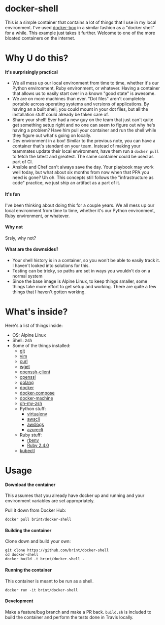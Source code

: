 docker-shell
============

This is a simple container that contains a lot of things that I use in my local environment. I've used [docker-box](https://github.com/brint/docker-box) in a similar fashion as a "docker shell" for a while. This example just takes it further. Welcome to one of the more bloated containers on the internet.

# Why U do this?
#### It's surprisingly practical
- We all mess up our local environment from time to time, whether it's our Python environment, Ruby environment, or whatever. Having a container that allows us to easily start over in a known "good state" is awesome.
- We are on more machines than ever. "Dot files" aren't completely portable across operating systems and versions of applications. By having an a built shell, you could mount in your dot files, but all the installation stuff could already be taken care of.
- Share your shell! Ever had a new guy on the team that just can't quite get something setup right and no one can seem to figure out why he's having a problem? Have him pull your container and run the shell while they figure out what's going on locally.
- Dev environment in a box! Similar to the previous note, you can have a container that's standard on your team. Instead of making your teammates update their local environment, have them run a `docker pull` to fetch the latest and greatest. The same container could be used as part of CI.
- Ansible and Chef can't always save the day. Your playbook may work well today, but what about six months from now when that PPA you need is gone? Uh oh. This concepts still follows the "infrastructure as code" practice, we just ship an artifact as a part of it.

#### It's fun
I've been thinking about doing this for a couple years. We all mess up our local environment from time to time, whether it's our Python environment, Ruby environment, or whatever.

#### Why not
Srsly, why not?

#### What are the downsides?
- Your shell history is in a container, so you won't be able to easily track it. I haven't looked into solutions for this.
- Testing can be tricky, so paths are set in ways you wouldn't do on a normal system
- Since the base image is Alpine Linux, to keep things smaller, some things take more effort to get setup and working. There are quite a few things that I haven't gotten working.

# What's inside?
Here's a list of things inside:
- OS: Alpine Linux
- Shell: zsh
- Some of the things installed:
  - [git](https://git-scm.com/)
  - [vim](http://www.vim.org/)
  - [curl](https://curl.haxx.se/)
  - [wget](https://www.gnu.org/software/wget/)
  - [openssh-client](https://www.openssh.com/)
  - [openssl](https://www.openssl.org/)
  - [golang](https://golang.org/)
  - [docker](https://www.docker.com/)
  - [docker-compose](https://github.com/docker/compose)
  - [docker-machine](https://github.com/docker/machine)
  - [oh-my-zsh](https://github.com/robbyrussell/oh-my-zsh)
  - Python stuff:
      - [virtualenv](https://github.com/pypa/virtualenv)
      - [awscli](https://aws.amazon.com/cli/)
      - [awslogs](https://github.com/jorgebastida/awslogs)
      - [azurecli](https://docs.microsoft.com/en-us/cli/azure/install-azure-cli)
  - Ruby stuff:
      - [rbenv](https://github.com/rbenv/rbenv)
      - [Ruby 2.4.0](https://www.ruby-lang.org)
  - [kubectl](https://kubernetes.io/docs/tasks/tools/install-kubectl/)


# Usage

#### Download the container
This assumes that you already have docker up and running and your environment variables are set appropriately.

Pull it down from Docker Hub:
```
docker pull brint/docker-shell
```

#### Building the container
Clone down and build your own:
```
git clone https://github.com/brint/docker-shell
cd docker-shell
docker build -t brint/docker-shell .
```

#### Running the container
This container is meant to be run as a shell.

```
docker run -it brint/docker-shell
```

#### Development
Make a feature/bug branch and make a PR back. `build.sh` is included to build the container and perform the tests done in Travis locally.

